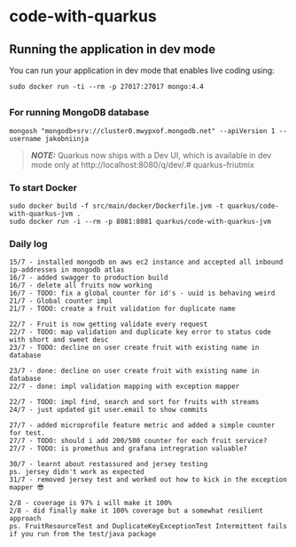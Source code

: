 # code-with-quarkus

## Running the application in dev mode

You can run your application in dev mode that enables live coding using:
```shell script
sudo docker run -ti --rm -p 27017:27017 mongo:4.4
```

##



### For running MongoDB database 
```shell script
mongosh "mongodb+srv://cluster0.mwypxof.mongodb.net" --apiVersion 1 --username jakobniinja
```

> **_NOTE:_**  Quarkus now ships with a Dev UI, which is available in dev mode only at http://localhost:8080/q/dev/.# quarkus-friutmix


### To start Docker

```shell script
sudo docker build -f src/main/docker/Dockerfile.jvm -t quarkus/code-with-quarkus-jvm .
sudo docker run -i --rm -p 8081:8081 quarkus/code-with-quarkus-jvm
```

### Daily log
``` 
15/7 - installed mongodb on aws ec2 instance and accepted all inbound ip-addresses in mongodb atlas
16/7 - added swagger to production build
16/7 - delete all fruits now working
16/7 - TODO: fix a global counter for id's - uuid is behaving weird
21/7 - Global counter impl
21/7 - TODO: create a fruit validation for duplicate name 

22/7 - Fruit is now getting validate every request
22/7 - TODO: map validation and duplicate key error to status code with short and sweet desc
23/7 - TODO: decline on user create fruit with existing name in database

23/7 - done: decline on user create fruit with existing name in database
22/7 - done: impl validation mapping with exception mapper

22/7 - TODO: impl find, search and sort for fruits with streams
24/7 - just updated git user.email to show commits

27/7 - added microprofile feature metric and added a simple counter for test.
27/7 - TODO: should i add 200/500 counter for each fruit service?
27/7 - TODO: is promethus and grafana intregration valuable?

30/7 - learnt about restassured and jersey testing 
ps. jersey didn't work as expected 
31/7 - removed jersey test and worked out how to kick in the exception mapper 😎

2/8 - coverage is 97% i will make it 100%
2/8 - did finally make it 100% coverage but a somewhat resilient approach
ps. FruitResourceTest and DuplicateKeyExceptionTest Intermittent fails if you run from the test/java package

```
